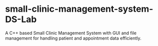 # small-clinic-management-system-DS-Lab
A C++ based Small Clinic Management System with GUI and file management for handling patient and appointment data efficiently.
